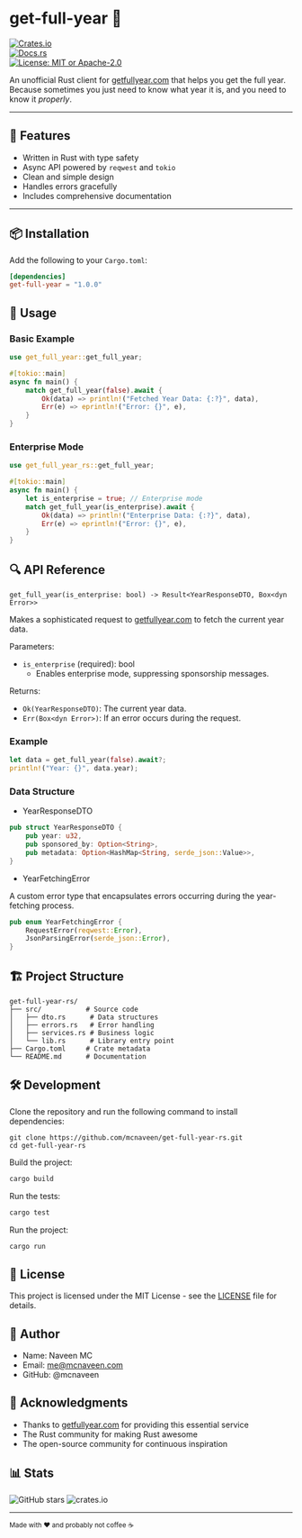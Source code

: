 
# **get-full-year 🦀**

[![Crates.io](https://img.shields.io/crates/v/get-full-year.svg)](https://crates.io/crates/get-full-year)  
[![Docs.rs](https://docs.rs/get-full-year/badge.svg)](https://docs.rs/get-full-year)  
[![License: MIT or Apache-2.0](https://img.shields.io/crates/l/get-full-year)](https://opensource.org/licenses/MIT)

An unofficial Rust client for [getfullyear.com](https://getfullyear.com) that helps you get the full year. Because sometimes you just need to know what year it is, and you need to know it _properly_.

---

## 🚀 Features

- Written in Rust with type safety
- Async API powered by `reqwest` and `tokio`
- Clean and simple design
- Handles errors gracefully
- Includes comprehensive documentation

---

## 📦 Installation

Add the following to your `Cargo.toml`:

```toml
[dependencies]
get-full-year = "1.0.0"
```

## 🔨 Usage

### Basic Example

```rust
use get_full_year::get_full_year;

#[tokio::main]
async fn main() {
    match get_full_year(false).await {
        Ok(data) => println!("Fetched Year Data: {:?}", data),
        Err(e) => eprintln!("Error: {}", e),
    }
}
```
### Enterprise Mode
```rust
use get_full_year_rs::get_full_year;

#[tokio::main]
async fn main() {
    let is_enterprise = true; // Enterprise mode
    match get_full_year(is_enterprise).await {
        Ok(data) => println!("Enterprise Data: {:?}", data),
        Err(e) => eprintln!("Error: {}", e),
    }
}
```

## 🔍 API Reference
`get_full_year(is_enterprise: bool) -> Result<YearResponseDTO, Box<dyn Error>>`

Makes a sophisticated request to [getfullyear.com](https://getfullyear.com) to fetch the current year data.

Parameters:
- `is_enterprise` (required): bool
  - Enables enterprise mode, suppressing sponsorship messages.

Returns:
- `Ok(YearResponseDTO)`: The current year data.
- `Err(Box<dyn Error>)`: If an error occurs during the request.

### Example

```rust
let data = get_full_year(false).await?;
println!("Year: {}", data.year);
```

### Data Structure

- YearResponseDTO
```rust
pub struct YearResponseDTO {
    pub year: u32,
    pub sponsored_by: Option<String>,
    pub metadata: Option<HashMap<String, serde_json::Value>>,
}
```
- YearFetchingError

A custom error type that encapsulates errors occurring during the year-fetching process.

```rust
pub enum YearFetchingError {
    RequestError(reqwest::Error),
    JsonParsingError(serde_json::Error),
}
```

## 🏗️ Project Structure
```
get-full-year-rs/
├── src/           # Source code
│   ├── dto.rs      # Data structures
│   ├── errors.rs   # Error handling
│   ├── services.rs # Business logic
│   └── lib.rs      # Library entry point
├── Cargo.toml     # Crate metadata
└── README.md      # Documentation
```

## 🛠️ Development

Clone the repository and run the following command to install dependencies:

```
git clone https://github.com/mcnaveen/get-full-year-rs.git
cd get-full-year-rs
```

Build the project:

```bash
cargo build
```

Run the tests:

```bash
cargo test
```

Run the project:

```bash
cargo run
```

## 📝 License

This project is licensed under the MIT License - see the [LICENSE](LICENSE) file for details.

## 👤 Author

- Name: Naveen MC
- Email: me@mcnaveen.com
- GitHub: @mcnaveen

## 🙏 Acknowledgments

- Thanks to [getfullyear.com](https://getfullyear.com) for providing this essential service
- The Rust community for making Rust awesome
- The open-source community for continuous inspiration


## 📊 Stats

![GitHub stars](https://img.shields.io/github/stars/mcnaveen/get-full-year-rs?style=social)
![crates.io](https://img.shields.io/crates/v/get-full-year?style=social)

---

<sub>Made with ❤️ and probably not coffee ☕️</sub>